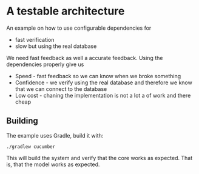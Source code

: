 # A testable architecture

An example on how to use configurable dependencies for 
* fast verification
* slow but using the real database

We need fast feedback as well a accurate feedback. Using the dependencies 
properly give us
* Speed - fast feedback so we can know when we broke something
* Confidence - we verify using the real database and therefore we know that we can connect to the database
* Low cost - chaning the implementation is not a lot a of work and there cheap

## Building

The example uses Gradle, build it with:

    ./gradlew cucumber

This will build the system and verify that the core works as expected. 
That is, that the model works as expected.
